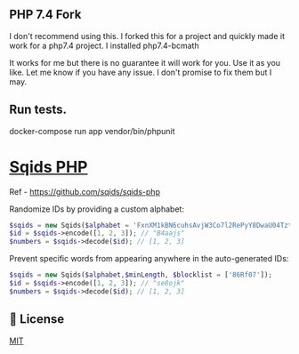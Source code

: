 ## PHP 7.4 Fork
I don't recommend using this. 
I forked this for a project and quickly made it work for a php7.4 project. 
I installed php7.4-bcmath

It works for me but there is no guarantee it will work for you. Use it as you like. Let me know if you have any issue. I don't promise to fix them but I may.  

## Run tests. 
docker-compose run app vendor/bin/phpunit




# [Sqids PHP](https://sqids.org/php)
Ref - https://github.com/sqids/sqids-php

Randomize IDs by providing a custom alphabet:

```php
$sqids = new Sqids($alphabet = 'FxnXM1kBN6cuhsAvjW3Co7l2RePyY8DwaU04Tzt9fHQrqSVKdpimLGIJOgb5ZE');
$id = $sqids->encode([1, 2, 3]); // "B4aajs"
$numbers = $sqids->decode($id); // [1, 2, 3]
```

Prevent specific words from appearing anywhere in the auto-generated IDs:

```php
$sqids = new Sqids($alphabet,$minLength, $blocklist = ['86Rf07']);
$id = $sqids->encode([1, 2, 3]); // "se8ojk"
$numbers = $sqids->decode($id); // [1, 2, 3]
```

## 📝 License
[MIT](LICENSE)
